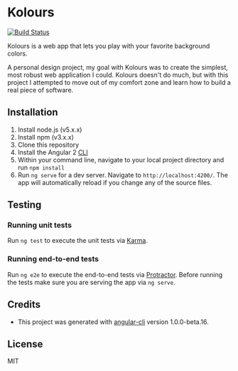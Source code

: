 # Kolours

[![Build Status](https://travis-ci.org/bjoberg/kolours.svg?branch=master)](https://travis-ci.org/bjoberg/kolours)

Kolours is a web app that lets you play with your favorite background colors. 

A personal design project, my goal with Kolours was to create the simplest, most robust web application I could. Kolours doesn't do much, but with this project I attempted to move out of my comfort zone and learn how to build a real piece of software.

## Installation

1. Install node.js (v5.x.x)
2. Install npm (v3.x.x)
3. Clone this repository
4. Install the Angular 2 [CLI](https://cli.angular.io/)
5. Within your command line, navigate to your local project directory and run `npm install`
6. Run `ng serve` for a dev server. Navigate to `http://localhost:4200/`. The app will automatically reload if you change any of the source files.

## Testing

### Running unit tests

Run `ng test` to execute the unit tests via [Karma](https://karma-runner.github.io).

### Running end-to-end tests
Run `ng e2e` to execute the end-to-end tests via [Protractor](http://www.protractortest.org/). 
Before running the tests make sure you are serving the app via `ng serve`.

## Credits

* This project was generated with [angular-cli](https://github.com/angular/angular-cli) version 1.0.0-beta.16.

## License

MIT
